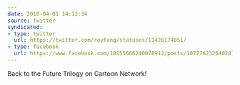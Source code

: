 ```yaml
---
date: 2010-04-01 14:13:34
source: twitter
syndicated:
- type: twitter
  url: https://twitter.com/roytang/statuses/11426174051/
- type: facebook
  url: https://www.facebook.com/10155666240078912/posts/107276232640287
---
```


Back to the Future Trilogy on Cartoon Network!